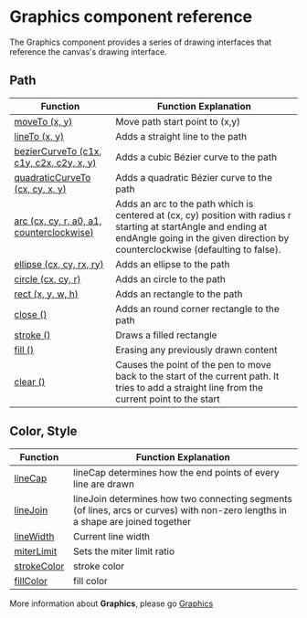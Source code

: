 # Graphics component reference

The Graphics component provides a series of drawing interfaces that reference the canvas's drawing interface.

## Path

| Function |   Function Explanation
| -------------- | ----------- |
| [moveTo (x, y)](../render/graphics/moveTo.md)  | Move path start point to (x,y)
| [lineTo (x, y)](../render/graphics/lineTo.md) | Adds a straight line to the path
| [bezierCurveTo (c1x, c1y, c2x, c2y, x, y)](../render/graphics/bezierCurveTo.md) | Adds a cubic Bézier curve to the path
| [quadraticCurveTo (cx, cy, x, y)](../render/graphics/quadraticCurveTo.md) | Adds a quadratic Bézier curve to the path
| [arc (cx, cy, r, a0, a1, counterclockwise)](../render/graphics/arc.md) | Adds an arc to the path which is centered at (cx, cy) position with radius r starting at startAngle and ending at endAngle going in the given direction by counterclockwise (defaulting to false).
| [ellipse (cx, cy, rx, ry)](../render/graphics/ellipse.md) | Adds an ellipse to the path
| [circle (cx, cy, r)](../render/graphics/circle.md) | Adds an circle to the path
| [rect (x, y, w, h)](../render/graphics/rect.md) | Adds an rectangle to the path
| [close ()](../render/graphics/close.md) | Adds an round corner rectangle to the path
| [stroke ()](../render/graphics/stroke.md) | Draws a filled rectangle
| [fill ()](../render/graphics/fill.md) | Erasing any previously drawn content
| [clear ()](../render/graphics/clear.md) | Causes the point of the pen to move back to the start of the current path. It tries to add a straight line from the current point to the start

## Color, Style

| Function |   Function Explanation
| -------------- | ----------- |
| [lineCap](../render/graphics/lineCap.md) | lineCap determines how the end points of every line are drawn
| [lineJoin](../render/graphics/lineJoin.md) | lineJoin determines how two connecting segments (of lines, arcs or curves) with non-zero lengths in a shape are joined together
| [lineWidth](../render/graphics/lineWidth.md) | Current line width
| [miterLimit](../render/graphics/miterLimit.md) | Sets the miter limit ratio
| [strokeColor](../render/graphics/strokeColor.md) | stroke color
| [fillColor](../render/graphics/fillColor.md) | fill color

More information about **Graphics**, please go [Graphics](../render/graphics/index.md)
